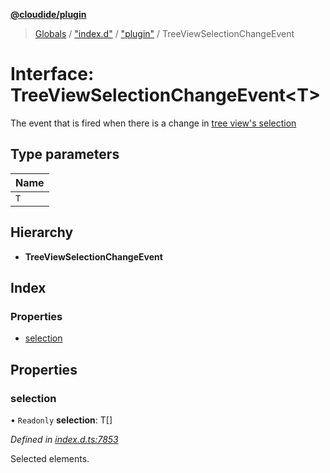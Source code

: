 **[@cloudide/plugin](../README.md)**

> [Globals](../README.md) / ["index.d"](../modules/_index_d_.md) / ["plugin"](../modules/_index_d_._plugin_.md) / TreeViewSelectionChangeEvent

# Interface: TreeViewSelectionChangeEvent\<T>

The event that is fired when there is a change in [tree view's selection](#TreeView.selection)

## Type parameters

Name |
------ |
`T` |

## Hierarchy

* **TreeViewSelectionChangeEvent**

## Index

### Properties

* [selection](_index_d_._plugin_.treeviewselectionchangeevent.md#selection)

## Properties

### selection

• `Readonly` **selection**: T[]

*Defined in [index.d.ts:7853](https://github.com/huaweicloud/cloudide-plugin-api/blob/1ab5ef8/index.d.ts#L7853)*

Selected elements.
